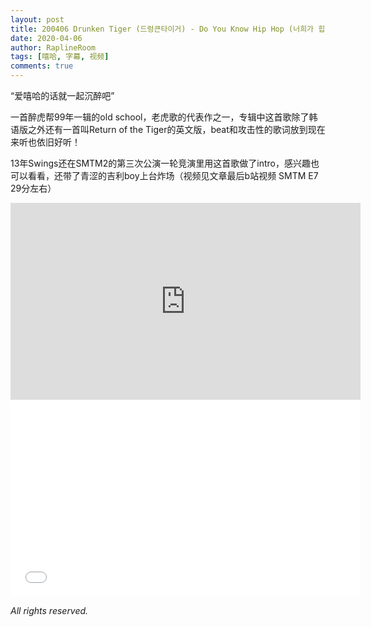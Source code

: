 ```yaml
---
layout: post
title: 200406 Drunken Tiger (드렁큰타이거) - Do You Know Hip Hop (너희가 힙합을 아느냐) MV【中字】
date: 2020-04-06
author: RaplineRoom
tags: [嘻哈, 字幕, 视频]
comments: true
---
```


“爱嘻哈的话就一起沉醉吧”

一首醉虎帮99年一辑的old school，老虎歌的代表作之一，专辑中这首歌除了韩语版之外还有一首叫Return of the Tiger的英文版，beat和攻击性的歌词放到现在来听也依旧好听！

13年Swings还在SMTM2的第三次公演一轮竞演里用这首歌做了intro，感兴趣也可以看看，还带了青涩的吉利boy上台炸场（视频见文章最后b站视频 SMTM E7 29分左右）

<div class="video-container"><iframe width="560" height="315" src="https://www.youtube.com/embed/lSBtjRo0_HI" frameborder="0" allow="accelerometer; autoplay; encrypted-media; gyroscope; picture-in-picture" allowfullscreen></iframe></div>



<div class="video-container"><iframe width="560" height="315" src="//player.bilibili.com/player.html?aid=33897713&bvid=BV14t411Z7iq&cid=59359391&page=7" scrolling="no" border="0" frameborder="no" framespacing="0" allowfullscreen="true"> </iframe></div>

*All rights reserved.* 